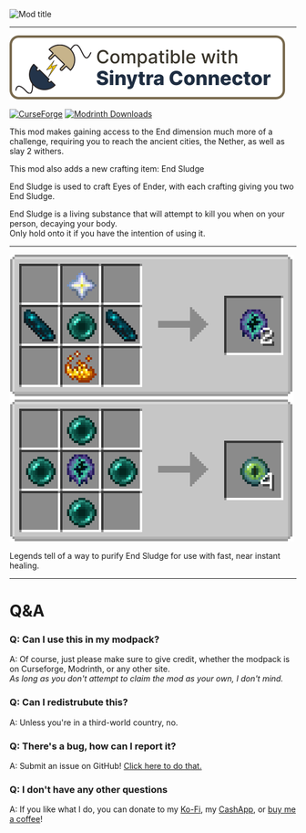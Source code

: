 ![Mod title](https://kckarnige.github.io/res/oyeb.png)

----

[![Compatible with Sinytra Connector](https://raw.githubusercontent.com/Sinytra/.github/main/badges/connector/cozy.svg)](https://modrinth.com/mod/connector)

[![CurseForge](https://img.shields.io/curseforge/dt/1113919?style=flat-square&logo=CurseForge&logoColor=f16436&label=CurseForge&labelColor=1a1a1a&color=f16436
)](https://www.curseforge.com/minecraft/mc-mods/open-your-eye)
[![Modrinth Downloads](https://img.shields.io/modrinth/dt/e39wmLIN?style=flat-square&logo=modrinth&logoColor=1bd96a&label=Modrinth&labelColor=16181c&color=1bd96a
)
](https://modrinth.com/mod/open-your-eye)

This mod makes gaining access to the End dimension much more of a challenge, requiring you to reach the ancient cities, the Nether, as well as slay 2 withers.

This mod also adds a new crafting item: End Sludge

End Sludge is used to craft Eyes of Ender, with each crafting giving you two End Sludge.

End Sludge is a living substance that will attempt to kill you when on your person, decaying your body.    
Only hold onto it if you have the intention of using it.

----

![recipes](https://raw.githubusercontent.com/kckarnige/OpenYourEye/refs/heads/main/oye_craftExample.gif)

Legends tell of a way to purify End Sludge for use with fast, near instant healing.

----

# Q&A 

### Q: Can I use this in my modpack?
A: Of course, just please make sure to give credit, whether the modpack is on Curseforge, Modrinth, or any other site.   
*As long as you don't attempt to claim the mod as your own, I don't mind.*

### Q: Can I redistrubute this?
A: Unless you're in a third-world country, no.

### Q: There's a bug, how can I report it?
A: Submit an issue on GitHub! [Click here to do that.](https://github.com/kckarnige/wham/labels)

### Q: I don't have any other questions
A: If you like what I do, you can donate to my [Ko-Fi](https://ko-fi.com/kckarnige), my [CashApp](https://cash.app/$kckarnige), or [buy me a coffee](https://buymeacoffee.com/kckarnige)!